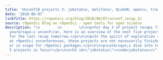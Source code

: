 ```yaml
---
title: 'Unconf18 projects 3: jobstatus, motifator, QcodeR, opencv, trackmd'
date: '2018-06-07'
linkTitle: https://ropensci.org/blog/2018/06/07/unconf_recap_3/
source: rOpenSci Blog on rOpenSci - open tools for open science
description: "\n        \n        \n\n<p>For day 3 of project recaps from <a href=\"(https://ropensci.org/tags/unconf18/)\">this
  year&rsquo;s unconf</a>, here is an overview of the next five projects. Stay tuned
  for the last recap tomorrow.</p>\n\n<p>In the spirit of exploration and experimentation
  at rOpenSci unconferences, these projects are not necessarily finished products
  or in scope for rOpenSci packages.</p>\n\n<p>Let&rsquo;s dive into today&rsquo;s
  5 projects in focus!</p>\n\n<h3 id=\"jobstatus\"><code>jobstatus</c"
---
```

